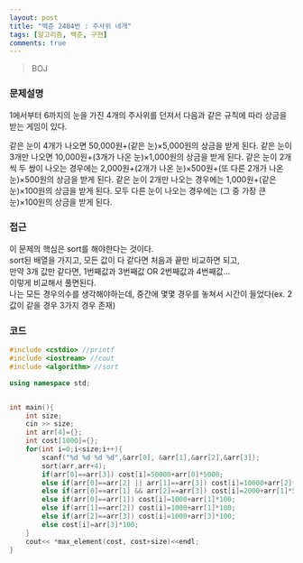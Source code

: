 ```yaml
---
layout: post
title: "백준 2484번 : 주사위 네개"
tags: [알고리즘, 백준, 구현]
comments: true
---
```


> BOJ  

### 문제설명  
1에서부터 6까지의 눈을 가진 4개의 주사위를 던져서 다음과 같은 규칙에 따라 상금을 받는 게임이 있다. 

같은 눈이 4개가 나오면 50,000원+(같은 눈)×5,000원의 상금을 받게 된다. 
같은 눈이 3개만 나오면 10,000원+(3개가 나온 눈)×1,000원의 상금을 받게 된다. 
같은 눈이 2개씩 두 쌍이 나오는 경우에는 2,000원+(2개가 나온 눈)×500원+(또 다른 2개가 나온 눈)×500원의 상금을 받게 된다.
같은 눈이 2개만 나오는 경우에는 1,000원+(같은 눈)×100원의 상금을 받게 된다. 
모두 다른 눈이 나오는 경우에는 (그 중 가장 큰 눈)×100원의 상금을 받게 된다.  

### 접근  
이 문제의 핵심은 sort를 해야한다는 것이다.  
sort된 배열을 가지고, 모든 값이 다 같다면 처음과 끝만 비교하면 되고,  
만약 3개 값만 같다면, 1번째값과 3번째값 OR 2번째값과 4번째값...  
이렇게 비교해서 풀면된다.  
나는 모든 경우의수를 생각해야하는데, 중간에 몇몇 경우를 놓쳐서 시간이 들었다(ex. 2값이 같을 경우 3가지 경우 존재)

### 코드  
~~~c++
#include <cstdio> //printf
#include <iostream> //cout
#include <algorithm> //sort

using namespace std;


int main(){
	int size;
	cin >> size;
	int arr[4]={};
	int cost[1000]={};
	for(int i=0;i<size;i++){
		scanf("%d %d %d %d",&arr[0], &arr[1],&arr[2],&arr[3]);
		sort(arr,arr+4);
		if(arr[0]==arr[3]) cost[i]=50000+arr[0]*5000;
		else if(arr[0]==arr[2] || arr[1]==arr[3]) cost[i]=10000+arr[2]*1000;
		else if(arr[0]==arr[1] && arr[2]==arr[3]) cost[i]=2000+arr[1]*500+arr[3]*500;
		else if(arr[0]==arr[1]) cost[i]=1000+arr[1]*100;
		else if(arr[1]==arr[2]) cost[i]=1000+arr[1]*100;
		else if(arr[2]==arr[3]) cost[i]=1000+arr[3]*100;
		else cost[i]=arr[3]*100;
	}
	cout<< *max_element(cost, cost+size)<<endl;
}
~~~